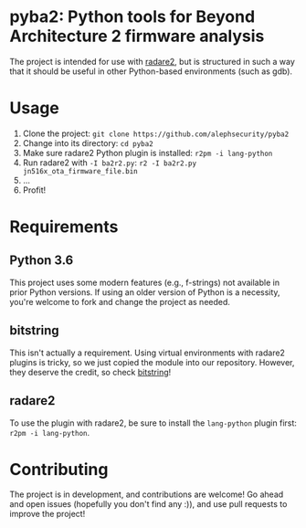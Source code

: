# pyba2: Python tools for Beyond Architecture 2 firmware analysis

The project is intended for use with [radare2](https://www.radare.org/r/), but is structured in such a way that it should be useful in other Python-based environments (such as gdb).

# Usage

1. Clone the project: `git clone https://github.com/alephsecurity/pyba2`
2. Change into its directory: `cd pyba2`
3. Make sure radare2 Python plugin is installed: `r2pm -i lang-python`
4. Run radare2 with `-I ba2r2.py`: `r2 -I ba2r2.py jn516x_ota_firmware_file.bin`
5. ...
6. Profit!

# Requirements

## Python 3.6

This project uses some modern features (e.g., f-strings) not available in prior Python versions. If using an older version of Python is a necessity, you're welcome to fork and change the project as needed.

## bitstring

This isn't actually a requirement. Using virtual environments with radare2 plugins is tricky, so we just copied the module into our repository. However, they deserve the credit, so check [bitstring](https://pythonhosted.org/bitstring/index.html)!

## radare2

To use the plugin with radare2, be sure to install the `lang-python` plugin first: `r2pm -i lang-python`.

# Contributing

The project is in development, and contributions are welcome! Go ahead and open issues (hopefully you don't find any :)), and use pull requests to improve the project!
